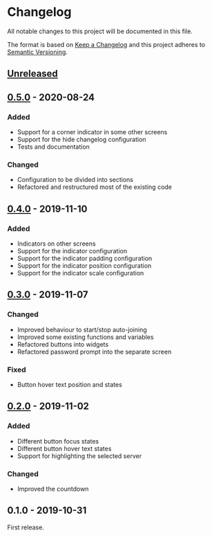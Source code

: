 # Changelog

All notable changes to this project will be documented in this file.

The format is based on [Keep a Changelog](http://keepachangelog.com/en/1.0.0/)
and this project adheres to [Semantic Versioning](http://semver.org/spec/v2.0.0.html).

## [Unreleased][]

## [0.5.0][] - 2020-08-24

### Added

- Support for a corner indicator in some other screens
- Support for the hide changelog configuration
- Tests and documentation

### Changed

- Configuration to be divided into sections
- Refactored and restructured most of the existing code

## [0.4.0][] - 2019-11-10

### Added

- Indicators on other screens
- Support for the indicator configuration
- Support for the indicator padding configuration
- Support for the indicator position configuration
- Support for the indicator scale configuration

## [0.3.0][] - 2019-11-07

### Changed

- Improved behaviour to start/stop auto-joining
- Improved some existing functions and variables
- Refactored buttons into widgets
- Refactored password prompt into the separate screen

### Fixed

- Button hover text position and states

## [0.2.0][] - 2019-11-02

### Added

- Different button focus states
- Different button hover text states
- Support for highlighting the selected server

### Changed

- Improved the countdown

## 0.1.0 - 2019-10-31

First release.

[unreleased]: https://github.com/victorpopkov/dst-mod-auto-join/compare/v0.5.0...HEAD
[0.5.0]: https://github.com/victorpopkov/dst-mod-auto-join/compare/v0.4.0...v0.5.0
[0.4.0]: https://github.com/victorpopkov/dst-mod-auto-join/compare/v0.3.0...v0.4.0
[0.3.0]: https://github.com/victorpopkov/dst-mod-auto-join/compare/v0.2.0...v0.3.0
[0.2.0]: https://github.com/victorpopkov/dst-mod-auto-join/compare/v0.1.0...v0.2.0
